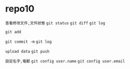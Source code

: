 # repo10

`查看修改文件,文件狀態`
`git status`
`git diff`
`git log`

`git add`

`git commit -m`
`git log`

`upload data`
`git push`

`設定名字,電郵`
`git config user.name`
`git config user.email`

